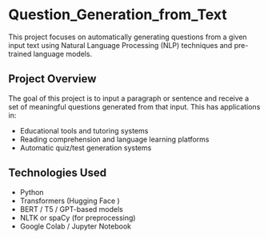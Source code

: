 # Question_Generation_from_Text

This project focuses on automatically generating questions from a given input text using Natural Language Processing (NLP) techniques and pre-trained language models.

##  Project Overview

The goal of this project is to input a paragraph or sentence and receive a set of meaningful questions generated from that input. This has applications in:

- Educational tools and tutoring systems 
- Reading comprehension and language learning platforms 
- Automatic quiz/test generation systems 

##  Technologies Used

- Python 
- Transformers (Hugging Face )
- BERT / T5 / GPT-based models
- NLTK or spaCy (for preprocessing)
- Google Colab / Jupyter Notebook
